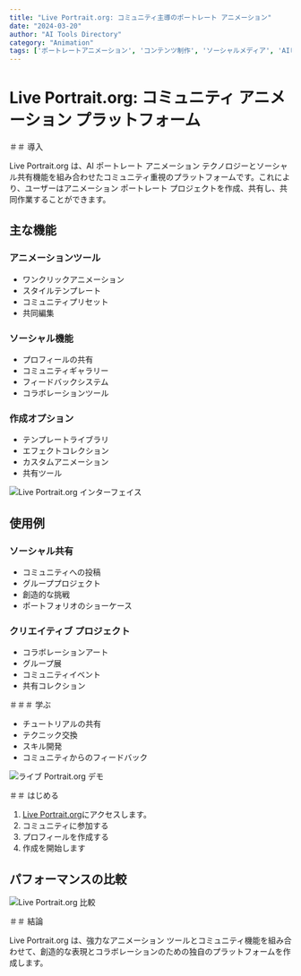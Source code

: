 ```yaml
---
title: "Live Portrait.org: コミュニティ主導のポートレート アニメーション"
date: "2024-03-20"
author: "AI Tools Directory"
category: "Animation"
tags: ['ポートレートアニメーション', 'コンテンツ制作', 'ソーシャルメディア', 'AIビデオ']
---
```

# Live Portrait.org: コミュニティ アニメーション プラットフォーム

＃＃ 導入

Live Portrait.org は、AI ポートレート アニメーション テクノロジーとソーシャル共有機能を組み合わせたコミュニティ重視のプラットフォームです。これにより、ユーザーはアニメーション ポートレート プロジェクトを作成、共有し、共同作業することができます。

## 主な機能

### アニメーションツール
- ワンクリックアニメーション
- スタイルテンプレート
- コミュニティプリセット
- 共同編集

### ソーシャル機能
- プロフィールの共有
- コミュニティギャラリー
- フィードバックシステム
- コラボレーションツール

### 作成オプション
- テンプレートライブラリ
- エフェクトコレクション
- カスタムアニメーション
- 共有ツール

![Live Portrait.org インターフェイス](/imgs/live-portrait-org/interface.jpg)

## 使用例

### ソーシャル共有
- コミュニティへの投稿
- グループプロジェクト
- 創造的な挑戦
- ポートフォリオのショーケース

### クリエイティブ プロジェクト
- コラボレーションアート
- グループ展
- コミュニティイベント
- 共有コレクション

＃＃＃ 学ぶ
- チュートリアルの共有
- テクニック交換
- スキル開発
- コミュニティからのフィードバック

![ライブ Portrait.org デモ](/imgs/live-portrait-org/demo.jpg)

＃＃ はじめる

1. [Live Portrait.org](https://live-portrait.org)にアクセスします。
2. コミュニティに参加する
3. プロフィールを作成する
4. 作成を開始します

## パフォーマンスの比較

![Live Portrait.org 比較](/imgs/live-portrait-org/comparison.jpg)

＃＃ 結論

Live Portrait.org は、強力なアニメーション ツールとコミュニティ機能を組み合わせて、創造的な表現とコラボレーションのための独自のプラットフォームを作成します。